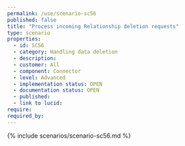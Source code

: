 ```yaml
---
permalink: /use/scenario-sc56
published: false
title: "Process incoming Relationship deletion requests"
type: scenario
properties:
  - id: SC56
  - category: Handling data deletion
  - description:
  - customer: All
  - component: Connector
  - level: Advanced
  - implementation status: OPEN
  - documentation status: OPEN
  - published:
  - link to lucid:
require:
required_by:
---
```


{% include scenarios/scenario-sc56.md %}